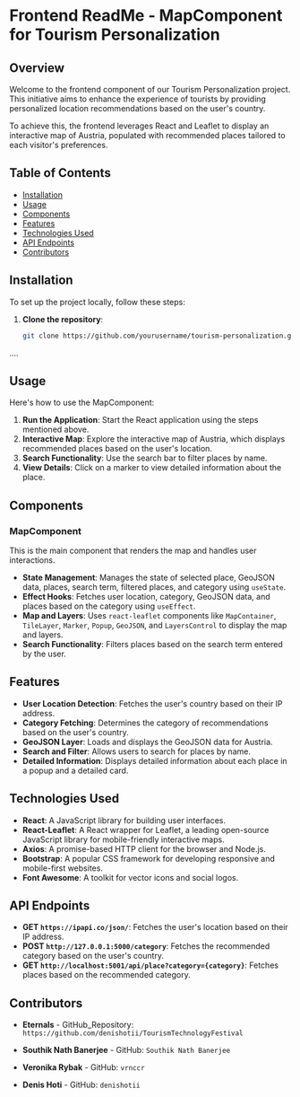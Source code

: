 # Frontend ReadMe - MapComponent for Tourism Personalization

## Overview

Welcome to the frontend component of our Tourism Personalization project. This initiative aims to enhance the experience of tourists by providing personalized location recommendations based on the user's country. 

To achieve this, the frontend leverages React and Leaflet to display an interactive map of Austria, populated with recommended places tailored to each visitor's preferences.


## Table of Contents
- [Installation](#installation)
- [Usage](#usage)
- [Components](#components)
- [Features](#features)
- [Technologies Used](#technologies-used)
- [API Endpoints](#api-endpoints)
- [Contributors](#contributors)

## Installation
To set up the project locally, follow these steps:

1. **Clone the repository**:
   ```bash
   git clone https://github.com/yourusername/tourism-personalization.git
.... 

## Usage
Here's how to use the MapComponent:

1. **Run the Application**: Start the React application using the steps mentioned above.
2. **Interactive Map**: Explore the interactive map of Austria, which displays recommended places based on the user's location.
3. **Search Functionality**: Use the search bar to filter places by name.
4. **View Details**: Click on a marker to view detailed information about the place.

## Components

### MapComponent
This is the main component that renders the map and handles user interactions.

- **State Management**: Manages the state of selected place, GeoJSON data, places, search term, filtered places, and category using `useState`.
- **Effect Hooks**: Fetches user location, category, GeoJSON data, and places based on the category using `useEffect`.
- **Map and Layers**: Uses `react-leaflet` components like `MapContainer`, `TileLayer`, `Marker`, `Popup`, `GeoJSON`, and `LayersControl` to display the map and layers.
- **Search Functionality**: Filters places based on the search term entered by the user.

## Features
- **User Location Detection**: Fetches the user's country based on their IP address.
- **Category Fetching**: Determines the category of recommendations based on the user's country.
- **GeoJSON Layer**: Loads and displays the GeoJSON data for Austria.
- **Search and Filter**: Allows users to search for places by name.
- **Detailed Information**: Displays detailed information about each place in a popup and a detailed card.

## Technologies Used
- **React**: A JavaScript library for building user interfaces.
- **React-Leaflet**: A React wrapper for Leaflet, a leading open-source JavaScript library for mobile-friendly interactive maps.
- **Axios**: A promise-based HTTP client for the browser and Node.js.
- **Bootstrap**: A popular CSS framework for developing responsive and mobile-first websites.
- **Font Awesome**: A toolkit for vector icons and social logos.

## API Endpoints
- **GET `https://ipapi.co/json/`**: Fetches the user's location based on their IP address.
- **POST `http://127.0.0.1:5000/category`**: Fetches the recommended category based on the user's country.
- **GET `http://localhost:5001/api/place?category={category}`**: Fetches places based on the recommended category.

## Contributors
- **Eternals** - GitHub_Repository: `https://github.com/denishotii/TourismTechnologyFestival`

- **Southik Nath Banerjee** - GitHub: `Southik Nath Banerjee`
- **Veronika Rybak** - GitHub: `vrnccr`
- **Denis Hoti** - GitHub: `denishotii`

